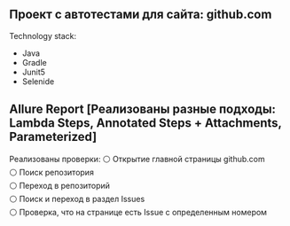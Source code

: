## Проект с автотестами для сайта: github.com
Technology stack:
- Java  
- Gradle  
- Junit5  
- Selenide  
## Allure Report [Реализованы разные подходы: Lambda Steps, Annotated Steps + Attachments, Parameterized]
Реализованы проверки:
 :white_circle: Открытие главной страницы github.com  
 :white_circle: Поиск репозитория  
 :white_circle: Переход в репозиторий  
 :white_circle: Поиск и переход в раздел Issues  
 :white_circle: Проверка, что на странице есть Issue с определенным номером  
